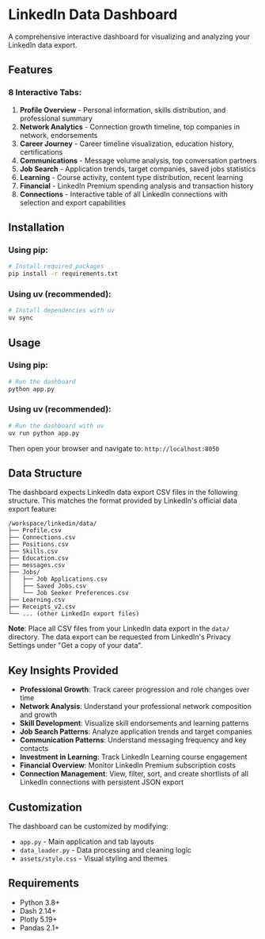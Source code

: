 # LinkedIn Data Dashboard

A comprehensive interactive dashboard for visualizing and analyzing your LinkedIn data export.

## Features

### 8 Interactive Tabs:

1. **Profile Overview** - Personal information, skills distribution, and professional summary
2. **Network Analytics** - Connection growth timeline, top companies in network, endorsements
3. **Career Journey** - Career timeline visualization, education history, certifications
4. **Communications** - Message volume analysis, top conversation partners
5. **Job Search** - Application trends, target companies, saved jobs statistics
6. **Learning** - Course activity, content type distribution, recent learning
7. **Financial** - LinkedIn Premium spending analysis and transaction history
8. **Connections** - Interactive table of all LinkedIn connections with selection and export capabilities

## Installation

### Using pip:
```bash
# Install required packages
pip install -r requirements.txt
```

### Using uv (recommended):
```bash
# Install dependencies with uv
uv sync
```

## Usage

### Using pip:
```bash
# Run the dashboard
python app.py
```

### Using uv (recommended):
```bash
# Run the dashboard with uv
uv run python app.py
```

Then open your browser and navigate to: `http://localhost:8050`

## Data Structure

The dashboard expects LinkedIn data export CSV files in the following structure. This matches the format provided by LinkedIn's official data export feature:

```
/workspace/linkedin/data/
├── Profile.csv
├── Connections.csv
├── Positions.csv
├── Skills.csv
├── Education.csv
├── messages.csv
├── Jobs/
│   ├── Job Applications.csv
│   ├── Saved Jobs.csv
│   └── Job Seeker Preferences.csv
├── Learning.csv
├── Receipts_v2.csv
└── ... (other LinkedIn export files)
```

**Note**: Place all CSV files from your LinkedIn data export in the `data/` directory. The data export can be requested from LinkedIn's Privacy Settings under "Get a copy of your data".

## Key Insights Provided

- **Professional Growth**: Track career progression and role changes over time
- **Network Analysis**: Understand your professional network composition and growth
- **Skill Development**: Visualize skill endorsements and learning patterns
- **Job Search Patterns**: Analyze application trends and target companies
- **Communication Patterns**: Understand messaging frequency and key contacts
- **Investment in Learning**: Track LinkedIn Learning course engagement
- **Financial Overview**: Monitor LinkedIn Premium subscription costs
- **Connection Management**: View, filter, sort, and create shortlists of all LinkedIn connections with persistent JSON export

## Customization

The dashboard can be customized by modifying:
- `app.py` - Main application and tab layouts
- `data_loader.py` - Data processing and cleaning logic
- `assets/style.css` - Visual styling and themes

## Requirements

- Python 3.8+
- Dash 2.14+
- Plotly 5.19+
- Pandas 2.1+